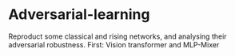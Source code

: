 # Adversarial-learning
Reproduct some classical and rising networks, and analysing their adversarial robustness.
First: Vision transformer and MLP-Mixer
